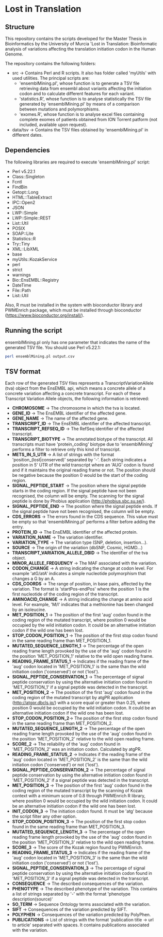 # Lost in Translation
## Structure
This repository contains the scripts developed for the Master Thesis in Bioinformatics by the University of Murcia 'Lost in Translation: Bioinformatic analysis of variations affecting the translation initiation codon in the Human Genome.

The repository contains the following folders:
  * src -> Contains Perl and R scripts. It also has folder called 'myUtils' with used utilities. The principal scripts are:
    * 'ensemblMining.pl', whose function is to generate a TSV file retrieving data from ensembl about variants affecting the initiation codon and to calculate different features for each variant.
    * 'statistics.R', whose function is to analyse statistically the TSV file generated by 'ensemblMining.pl' by means of a comparison between mutations and polymorphisms.
    * 'exomes.R', whose function is to analyse excel files containing complete exomes of patients obtained from ION Torrent patform (not included, available upon request).
  * data/tsv -> Contains the TSV files obtained by 'ensemblMining.pl' in different dates.

## Dependencies
The following libraries are required to execute 'ensemblMining.pl' script:
  * Perl v5.22.1
  * Class::Singleton
  * Fcntl
  * FindBin
  * Getopt::Long
  * HTML::TableExtract
  * IPC::Open2
  * JSON
  * LWP::Simple
  * LWP::Simple::REST
  * List::Util
  * POSIX
  * SOAP::Lite
  * Statistics::R
  * Try::Tiny
  * XML::LibXML
  * base
  * myUtils::KozakService
  * perl
  * strict
  * warnings
  * Bio::EnsEMBL::Registry
  * DateTime
  * File::Path
  * List::Util
  
Also, R must be installed in the system with bioconductor library and PWMEnrich package, which must be installed through bioconductor (https://www.bioconductor.org/install/).

## Running the script
ensemblMining.pl only has one parameter that indicates the name of the generated TSV file. You should use Perl v5.22.1:
```bash
perl ensemblMining.pl output.csv
```
## TSV format
Each row of the generated TSV files represents a TranscriptVariationAllele (tva) object from the EnsEMBL api, which means a concrete allele of a concrete variation affecting a concrete transcript. For each of these Transcript Variation Allele objects, the following information is retrieved:

  * __CHROMOSOME__ -> The chromosome in which the tva is located.
  * __GENE_ID__ -> The EnsEMBL identifier of the affected gene.
  * __GENE_NAME__ -> The name of the affected gene.
  * __TRANSCRIPT_ID__ -> The EnsEMBL identifier of the affected transcript.
  * __TRANSCRIPT_REFSEQ_ID__ -> The RefSeq identifier of the affected transcript.
  * __TRANSCRIPT_BIOTYPE__ -> The annotated biotype of the transcript. All transcripts must have 'protein_coding' biotype due to 'ensemblMining' performs a filter to retrieve only this kind of transcript.
  * __METS_IN_5_UTR__ -> A list of strings with the format 'position_(lost|conserved)' separated by '-'. Each string indicates a position in 5' UTR of the wild transcript where an 'AUG' codon is found and if it maintains the original reading frame or not. The position should be negative because the position 0 would be the start of the coding region.
  * __SIGNAL_PEPTIDE_START__ -> The position where the signal peptide starts in the coding region. If the signal peptide have not been recognised, the column will be empty. The scanning for the signal peptide is done by Phobius application (http://phobius.sbc.su.se/).
  * __SIGNAL_PEPTIDE_END__ -> The position where the signal peptide ends. If the signal peptide have not been recognised, the column will be empty.
  * __CDS_ERRORS__ -> The errors found in the CDS sequence. This value must be empty so that 'ensemblMining.pl' performs a filter before adding the entry.
  * __PROTEIN_ID__ -> The EnsEMBL identifier of the affected protein.
  * __VARIATION_NAME__ -> The variation identifier.
  * __VARIATION_TYPE__ -> The variation type (SNP, deletion, insertion...).
  * __SOURCE__ -> The origin of the variation (dbSNP, Cosmic, HGMD...)
  * __TRANSCRIPT_VARIATION_ALLELE_DBID__ -> The identifier of the tva object.
  * __MINOR_ALLELE_FREQUENCY__ -> The MAF associated with the variation.
  * __CODON_CHANGE__ -> A string indicating the change at codon level. For example 'atG/atA' indicates a simple nucleotide polymorphism that changes a G by an A.
  * __CDS_COORDS__ -> The range of position, in base pairs, affected by the variation. The format is 'startPos-endPos' where the position 1 is the first nucleotide of the coding region of the transcript.
  * __AMINOACID_CHANGE__ -> A string indicating the change at amino acid level. For example, 'M/I' indicates that a methionine has been changed by an isoleucine.
  * __MET_POSITION_1__ -> The position of the first 'aug' codon found in the coding region of the mutated transcript, where position 0 would be occupied by the wild initiation codon. It could be an alternative initiation codon if the wild one has been lost.
  * __STOP_CODON_POSITION_1__ -> The position of the first stop codon found in the same reading frame than MET_POSITION_1.
  * __MUTATED_SEQUENCE_LENGTH_1__ -> The percentage of the open reading frame length provoked by the use of the 'aug' codon found in the position 'MET_POSITION_1' relative to the wild open reading frame.
  * __READING_FRAME_STATUS_1__ -> Indicates if the reading frame of the 'aug' codon located in 'MET_POSITION_1' is the same than the wild initiation codon ('conserved') or not ('lost').
  * __SIGNAL_PEPTIDE_CONSERVATION_1__ -> The percentage of signal peptide conservation by using the alternative initiation codon found in 'MET_POSITION_1' if a signal peptide was detected in the transcript.
  * __MET_POSITION_2__ -> The position of the first 'aug' codon found in the coding region of the mutated transcript by atgPR application (http://atgpr.dbcls.jp/) with a score equal or greater than 0.25, where position 0 would be occupied by the wild initiation codon. It could be an alternative initiation codon if the wild one has been lost.
  * __STOP_CODON_POSITION_2__-> The position of the first stop codon found in the same reading frame than MET_POSITION_2.
  * __MUTATED_SEQUENCE_LENGTH_2__ -> The percentage of the open reading frame length provoked by the use of the 'aug' codon found in the position 'MET_POSITION_2' relative to the wild open reading frame.
  * __SCORE_2__ -> The reliability of the 'aug' codon found in 'MET_POSITION_2' was an initiation codon. Calculated by atgPR.
  * __READING_FRAME_STATUS_2__ -> Indicates if the reading frame of the 'aug' codon located in 'MET_POSITION_2' is the same than the wild initiation codon ('conserved') or not ('lost').
  * __SIGNAL_PEPTIDE_CONSERVATION_2__ -> The percentage of signal peptide conservation by using the alternative initiation codon found in 'MET_POSITION_2' if a signal peptide was detected in the transcript.
  * __MET_POSITION_3__ -> The position of the first 'aug' codon found in the coding region of the mutated transcript by the scanning of Kozak context with a minimum score of 0.8 through PWMEnrich R library, where position 0 would be occupied by the wild initiation codon. It could be an alternative initiation codon if the wild one has been lost.
  * __INIT_CODON_3__ -> The initiation codon found. It must be 'atg' because the script filter any other option.
  * __STOP_CODON_POSITION_3__ -> The position of the first stop codon found in the same reading frame than MET_POSITION_3.
  * __MUTATED_SEQUENCE_LENGTH_3__ -> The percentage of the open reading frame length provoked by the use of the 'aug' codon found in the position 'MET_POSITION_3' relative to the wild open reading frame.
  * __SCORE_3__ -> The score of the Kozak region found by PWMEnrich.
  * __READING_FRAME_STATUS_3__ -> Indicates if the reading frame of the 'aug' codon located in 'MET_POSITION_3' is the same than the wild initiation codon ('conserved') or not ('lost').
  * __SIGNAL_PEPTIDE_CONSERVATION_3__ -> The percentage of signal peptide conservation by using the alternative initiation codon found in 'MET_POSITION_3' if a signal peptide was detected in the transcript.
  * __CONSEQUENCE__ -> The described consequences of the variation.
  * __PHENOTYPE__ -> The described phenotype of the variation. This contains a list of strings separated by '-' with the format 'phenotype description(source)'
  * __SO_TERM__ -> Sequence Ontology terms associated with the variation.
  * __SIFT__ -> Consequences of the variation predicted by SIFT.
  * __POLYPHEN__ -> Consequences of the variation predicted by PolyPhen.
  * __PUBLICATIONS__ -> List of strings with the format 'publication title -> url to article' separated with spaces. It contains publications associated with the variation.
